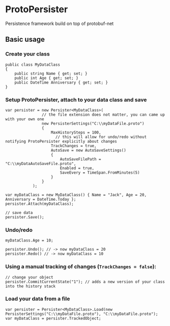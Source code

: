 # ProtoPersister
Persistence framework build on top of protobuf-net 

## Basic usage

### Create your class

    public class MyDataClass
    {
        public string Name { get; set; }
        public int Age { get; set; }
        public DateTime Anniversary { get; set; }
    }
    
### Setup ProtoPersister, attach to your data class and save

    var persister = new Persister<MyDataClass>(
	                // the file extension does not matter, you can came up with your own one
                    new PersisterSettings("C:\\myDataFile.proto")
                    {
                        MaxHistorySteps = 100,
	                      // this will allow for undo/redo without notifying ProtoPersister explicitly about changes
                        TrackChanges = true,
                        AutoSave = new AutoSaveSettings()
                        {
                            AutoSaveFilePath = "C:\\myDataAutoSaveFile.proto",
                            Enabled = true,
                            SaveEvery = TimeSpan.FromMinutes(5)
                        }
                    }
                );

    var myDataClass = new MyDataClass() { Name = "Jack", Age = 20, Anniversary = DateTime.Today };
    persister.Attach(myDataClass);
    
    // save data
    persister.Save();

### Undo/redo

    myDataClass.Age = 10;

    persister.Undo(); // -> now myDataClass = 20 
    persister.Redo() // -> now myDataClass = 10

### Using a manual tracking of changes (`TrackChanges = false`):

    // change your object
    persister.CommitCurrentState("1"); // adds a new version of your class into the history stack

### Load your data from a file

    var persister = Persister<MyDataClass>.Load(new PersisterSettings("C:\\myDataFile.proto"), "C:\\myDataFile.proto");
    var myDataClass = persister.TrackedObject;
